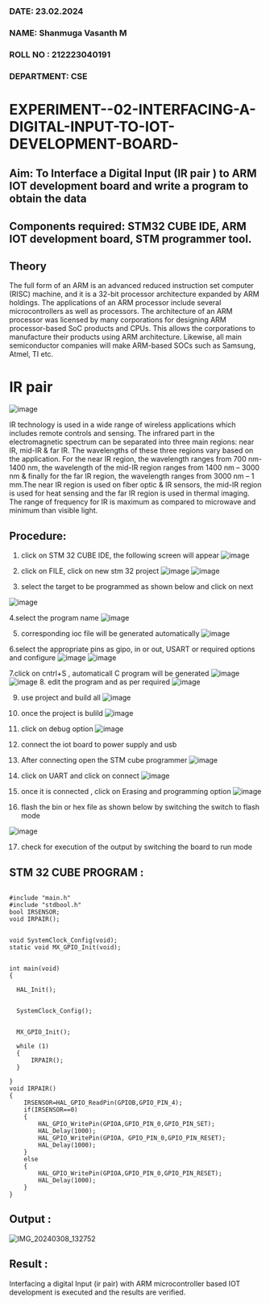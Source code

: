 ###  DATE: 23.02.2024

###  NAME: Shanmuga Vasanth M
###  ROLL NO : 212223040191
###  DEPARTMENT: CSE


# EXPERIMENT--02-INTERFACING-A-DIGITAL-INPUT-TO-IOT-DEVELOPMENT-BOARD-
 

## Aim: To Interface a Digital Input  (IR pair ) to ARM IOT development board and write a  program to obtain  the data 
## Components required: STM32 CUBE IDE, ARM IOT development board,  STM programmer tool.
## Theory 
The full form of an ARM is an advanced reduced instruction set computer (RISC) machine, and it is a 32-bit processor architecture expanded by ARM holdings. The applications of an ARM processor include several microcontrollers as well as processors. The architecture of an ARM processor was licensed by many corporations for designing ARM processor-based SoC products and CPUs. This allows the corporations to manufacture their products using ARM architecture. Likewise, all main semiconductor companies will make ARM-based SOCs such as Samsung, Atmel, TI etc.

 
 # IR pair 
 
 ![image](https://user-images.githubusercontent.com/36288975/227598600-730748bf-9884-4a33-95bf-a1fbfde518ed.png)

 IR technology is used in a wide range of wireless applications which includes remote controls and sensing. The infrared part in the electromagnetic spectrum can be separated into three main regions: near IR, mid-IR & far IR. The wavelengths of these three regions vary based on the application. For the near IR region, the wavelength ranges from 700 nm- 1400 nm, the wavelength of the mid-IR region ranges from 1400 nm – 3000 nm & finally for the far IR region, the wavelength ranges from 3000 nm – 1 mm.The near IR region is used on fiber optic & IR sensors, the mid-IR region is used for heat sensing and the far IR region is used in thermal imaging. The range of frequency for IR is maximum as compared to microwave and minimum than visible light.  
## Procedure:
 1. click on STM 32 CUBE IDE, the following screen will appear 
 ![image](https://user-images.githubusercontent.com/36288975/226189166-ac10578c-c059-40e7-8b80-9f84f64bf088.png)

 2. click on FILE, click on new stm 32 project 
 ![image](https://user-images.githubusercontent.com/36288975/226189215-2d13ebfb-507f-44fc-b772-02232e97c0e3.png)
![image](https://user-images.githubusercontent.com/36288975/226189230-bf2d90dd-9695-4aaf-b2a6-6d66454e81fc.png)
3. select the target to be programmed  as shown below and click on next 

![image](https://user-images.githubusercontent.com/36288975/226189280-ed5dcf1d-dd8d-43ae-815d-491085f4863b.png)

4.select the program name 
![image](https://user-images.githubusercontent.com/36288975/226189316-09832a30-4d1a-4d4f-b8ad-2dc28f137711.png)


5. corresponding ioc file will be generated automatically 
![image](https://user-images.githubusercontent.com/36288975/226189378-3abbdee2-0df6-470f-a3cd-79c74e3d3ad8.png)

6.select the appropriate pins as gipo, in or out, USART or required options and configure 
![image](https://user-images.githubusercontent.com/36288975/226189403-f7179f1a-3eae-4637-826b-ab4ec35ba1e1.png)
![image](https://user-images.githubusercontent.com/36288975/226189425-2b2414ce-49b3-4b61-a260-c658cb2e4152.png)


7.click on cntrl+S , automaticall C program will be generated 
![image](https://user-images.githubusercontent.com/36288975/226189443-8b43451d-0b14-47e4-a20b-cc09c6ad8458.png)
![image](https://user-images.githubusercontent.com/36288975/226189450-85ffa969-2ffb-4788-81e5-72d60fdda0f1.png)
8. edit the program and as per required 
![image](https://user-images.githubusercontent.com/36288975/226189461-a573e62f-a109-4631-a250-a20925758fe0.png)

9. use project and build all 
![image](https://user-images.githubusercontent.com/36288975/226189554-3f7101ac-3f41-48fc-abc7-480bd6218dec.png)
10. once the project is bulild 
![image](https://user-images.githubusercontent.com/36288975/226189577-c61cc1eb-3990-4968-8aa6-aefffc766b70.png)

11. click on debug option 
![image](https://user-images.githubusercontent.com/36288975/226189625-37daa9a3-62e9-42b5-a5ce-2ac63345905b.png)

12. connect the  iot board to power supply and usb 

13. After connecting open the STM cube programmer 
![image](https://user-images.githubusercontent.com/36288975/227599356-9c465b7e-6bd0-436b-b4e8-742ed25e06ce.png)

14. click on UART and click on connect 
![image](https://user-images.githubusercontent.com/36288975/227599458-26976d4a-f2d4-49f0-a49f-31f46eb15761.png)

15. once it is connected , click on Erasing and programming option 
![image](https://user-images.githubusercontent.com/36288975/227599531-f03d277e-440f-4f8a-8875-97f8e8058c71.png)

16. flash the bin or hex file as shown below by switching the switch to flash mode 

![image](https://user-images.githubusercontent.com/36288975/227599656-dc4a635f-b5f1-44c8-84c5-ee0a592fa184.png)


17. check for execution of the output by switching the board to run mode 



## STM 32 CUBE PROGRAM :
```

#include "main.h"
#include "stdbool.h"
bool IRSENSOR;
void IRPAIR();


void SystemClock_Config(void);
static void MX_GPIO_Init(void);


int main(void)
{
  
  HAL_Init();


  SystemClock_Config();

  
  MX_GPIO_Init();
  
  while (1)
  {
	  IRPAIR();
  }
 
}
void IRPAIR()
{
	IRSENSOR=HAL_GPIO_ReadPin(GPIOB,GPIO_PIN_4);
	if(IRSENSOR==0)
	{
		HAL_GPIO_WritePin(GPIOA,GPIO_PIN_0,GPIO_PIN_SET);
		HAL_Delay(1000);
		HAL_GPIO_WritePin(GPIOA, GPIO_PIN_0,GPIO_PIN_RESET);
		HAL_Delay(1000);
	}
	else
	{
		HAL_GPIO_WritePin(GPIOA,GPIO_PIN_0,GPIO_PIN_RESET);
		HAL_Delay(1000);
	}
}

```

## Output  :
 
 ![IMG_20240308_132752](https://github.com/shanmugavasanth/EXPERIMENT--02-INTERFACEING-A-DIGITAL-INPUT-TO-IOT-DEVELOPMENT-BOARD-/assets/144870621/f12b847f-4310-40b2-b9ad-49a00b234351)

 
 
## Result :
Interfacing a digital Input (ir pair) with ARM microcontroller based IOT development is executed and the results are verified.
